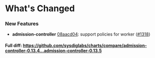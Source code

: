 # What's Changed

### New Features
- **admission-controller** [08aacd04](https://github.com/sysdiglabs/charts/commit/08aacd04c4ad67baa5ab041bcae658e1a1173a3e): support policies for worker ([#1318](https://github.com/sysdiglabs/charts/issues/1318))
#### Full diff: https://github.com/sysdiglabs/charts/compare/admission-controller-0.13.4...admission-controller-0.13.5
